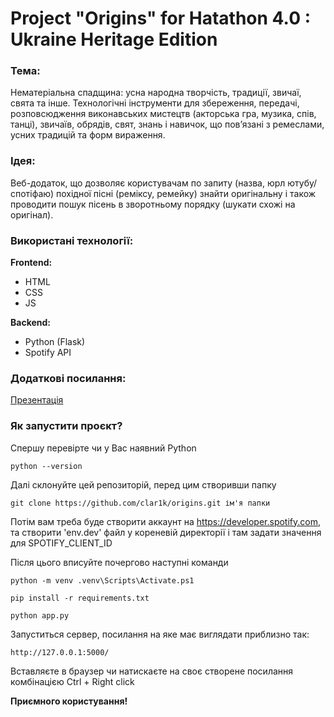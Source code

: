 # Project "Origins" for Hatathon 4.0 : Ukraine Heritage Edition

### Тема:
Нематеріальна спадщина: усна народна творчість, традиції, звичаї, свята та інше. Технологічні інструменти для збереження, передачі, розповсюдження виконавських мистецтв (акторська гра, музика, спів, танці), звичаїв, обрядів, свят, знань і навичок, що повʼязані з ремеслами, усних традицій та форм вираження.
### Ідея:
Веб-додаток, що дозволяє користувачам по запиту (назва, юрл ютубу/спотіфаю) похідної пісні (реміксу, ремейку) знайти оригінальну і також проводити пошук пісень в зворотньому порядку (шукати схожі на оригінал).
### Використані технології:
**Frontend:**
- HTML
- CSS
- JS

**Backend:**
- Python (Flask)
- Spotify API

### Додаткові посилання:
[Презентація](https://www.canva.com/design/DAFqAsibWPY/1_JWs26-PLdOU5XwjC8IjQ/edit?utm_content=DAFqAsibWPY&utm_campaign=designshare&utm_medium=link2&utm_source=sharebutton)

### Як запустити проєкт?

Спершу перевірте чи у Вас наявний Python

 ``` python --version ``` 
 
Далі склонуйте цей репозиторій, перед цим створивши папку

 ``` git clone https://github.com/clar1k/origins.git ім'я папки ``` 

Потім вам треба буде створити аккаунт на https://developer.spotify.com, та створити 'env.dev' файл у кореневій директорії і там задати значення для SPOTIFY_CLIENT_ID

 Після цього вписуйте почергово наступні команди

 ``` python -m venv .venv\Scripts\Activate.ps1 ``` 
 
 ``` pip install -r requirements.txt ``` 

 ``` python app.py ``` 

 Запуститься сервер, посилання на яке має виглядати приблизно так:

  ``` http://127.0.0.1:5000/ ```

Вставляєте в браузер чи натискаєте на своє створене посилання комбінацією Ctrl + Right click

**Приємного користування!**



 
 





